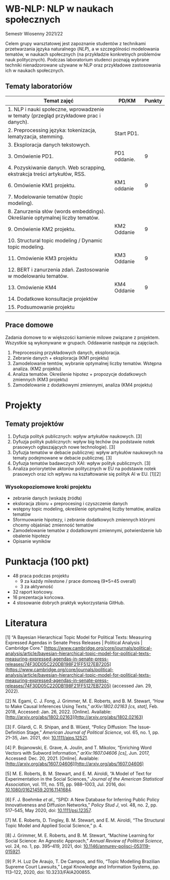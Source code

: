 # WB-NLP: NLP w naukach społecznych
Semestr Wiosenny 2021/22

Celem grupy warsztatowej jest zapoznanie studentów z technikami przetwarzania języka naturalnego (*NLP*), a w szczególności modelowania tematów, w naukach społecznych (na przykładzie konkretnych problemów nauk politycznych). Podczas laboratorium studenci poznają wybrane techniki nienadzorowane używane w NLP oraz przykładowe zastosowania ich w naukach społecznych.

## Tematy laboratoriów

| Temat zajęć | PD/KM | Punkty |
| --- | --- | --- |
| 1. NLP i nauki społeczne, wprowadzenie w tematy (przegląd przykładowe prac i danych). |  |  |
|  2. Preprocessing języka: tokenizacja, lematyzacja, stemming.  | Start PD1. |  |
| 3. Eksploracja danych tekstowych.  |  |  |
| 3. Omówienie PD1. | PD1 oddanie.  | 9 |
| 4. Pozyskiwanie danych. Web scrapping, ekstrakcja treści artykułów, RSS.  |  |  |
| 6. Omówienie KM1 projektu. | KM1 oddanie | 9 |
| 7. Modelowanie tematów (topic modeling). |  |  |
| 8. Zanurzenia słów (words embeddings). Określanie optymalnej liczby tematów. |  |  |
| 9. Omówienie KM2 projektu. | KM2 Oddanie | 9 |
| 10. Structural topic modeling / Dynamic topic modeling.  |  |  |
| 11. Omówienie KM3 projektu | KM3 Oddanie | 9 |
| 12. BERT i zanurzenia zdań. Zastosowanie w modelowaniu tematów. |  |  |
| 13. Omówienie KM4 | KM4 Oddanie | 9 |
| 14. Dodatkowe konsultacje projektów |  |  |
| 15. Podsumowanie projektu |  |  |

## Prace domowe
Zadania domowe to w większości kamienie milowe związane z projektem. Wszystkie są wykonywane w grupach. Oddawanie nastęuje na zajęciach.

1. Preprocessing przykładowych danych, eksploracja.
2. Zebranie danych + eksploracja (KM1 projektu)
3. Zamodelowanie temtów, wybranie optymalnej liczby tematów. Wstępna analiza. (KM2 projektu)
4. Analiza tematów. Określenie hipotez + propozycje dodatkowych zmiennych (KM3 projektu)
5. Zamodelowanie z dodatkowymi zmiennymi, analiza (KM4 projektu)

# Projekty

## Tematy projektów
1. Dyfuzja polityk publicznych: wpływ artykułów naukowych. [3]
2. Dyfuzja polityk publicznych: wpływ big techów (na podstawie notek prasowych ogłaszających nowe technologie). [3]
3. Dyfuzja tematów w debacie publicznej: wpływ artykułów naukowych na tematy podejmowane w debacie publicznej. [3]
4. Dyfuzja tematów badawczych XAI: wpływ polityk publicznych. [3]
5. Analiza poriorytetów aktorów politycznych w EU na podstawie notek prasowych oraz ich wpływu na kształtowanie się polityk AI w EU. [1][2]

### Wysokopoziomowe kroki projektu

- zebranie danych (wskażę źródła)
- eksloracja zbioru + preprocesing i czyszczenie danych
- wstępny topic modeling,  określenie optymalnej liczby tematów, analiza tematów
- Sformuowanie hipotezy, i zebranie dodatkowych zmiennych którymi chcemy objaśniać zmienność tematów
- Zamodelowanie tematów z dodatkowymi zmiennymi, potwierdzenie lub obalenie hipotezy
- Opisanie wyników

# Punktacja (100 pkt)

- 48 praca podczas projektu
    - 9 za każdy milestone / prace domową (9*5=45 overall)
    - 3 za aktywność
- 32 raport końcowy.
- 16 prezentacja końcowa.
- 4 stosowanie dobrych praktyk wykorzystania GitHub.

# Literatura

[1]
“A Bayesian Hierarchical Topic Model for Political Texts: Measuring Expressed Agendas in Senate Press Releases | Political Analysis | Cambridge Core.” [https://www.cambridge.org/core/journals/political-analysis/article/bayesian-hierarchical-topic-model-for-political-texts-measuring-expressed-agendas-in-senate-press-releases/74F30D05C220DB198F21FF5127EB7205](https://www.cambridge.org/core/journals/political-analysis/article/bayesian-hierarchical-topic-model-for-political-texts-measuring-expressed-agendas-in-senate-press-releases/74F30D05C220DB198F21FF5127EB7205) (accessed Jan. 29, 2022).

[2]
N. Egami, C. J. Fong, J. Grimmer, M. E. Roberts, and B. M. Stewart, “How to Make Causal Inferences Using Texts,” *arXiv:1802.02163 [cs, stat]*, Feb. 2018, Accessed: Jan. 26, 2022. [Online]. Available: [http://arxiv.org/abs/1802.02163](http://arxiv.org/abs/1802.02163)

[3]
F. Gilardi, C. R. Shipan, and B. Wüest, “Policy Diffusion: The Issue‐Definition Stage,” *American Journal of Political Science*, vol. 65, no. 1, pp. 21–35, Jan. 2021, doi: [10.1111/ajps.12521](https://doi.org/10.1111/ajps.12521).

[4]
P. Bojanowski, E. Grave, A. Joulin, and T. Mikolov, “Enriching Word Vectors with Subword Information,” *arXiv:1607.04606 [cs]*, Jun. 2017, Accessed: Dec. 20, 2021. [Online]. Available: [http://arxiv.org/abs/1607.04606](http://arxiv.org/abs/1607.04606)

[5]
M. E. Roberts, B. M. Stewart, and E. M. Airoldi, “A Model of Text for Experimentation in the Social Sciences,” *Journal of the American Statistical Association*, vol. 111, no. 515, pp. 988–1003, Jul. 2016, doi: [10.1080/01621459.2016.1141684](https://doi.org/10.1080/01621459.2016.1141684).

[6]
F. J. Boehmke *et al.*, “SPID: A New Database for Inferring Public Policy Innovativeness and Diffusion Networks,” *Policy Stud J*, vol. 48, no. 2, pp. 517–545, May 2020, doi: [10.1111/psj.12357](https://doi.org/10.1111/psj.12357).

[7]
M. E. Roberts, D. Tingley, B. M. Stewart, and E. M. Airoldi, “The Structural Topic Model and Applied Social Science,” p. 4.

[8]
J. Grimmer, M. E. Roberts, and B. M. Stewart, “Machine Learning for Social Science: An Agnostic Approach,” *Annual Review of Political Science*, vol. 24, no. 1, pp. 395–419, 2021, doi: [10.1146/annurev-polisci-053119-015921](https://doi.org/10.1146/annurev-polisci-053119-015921).

[9]
P. H. Luz De Araujo, T. De Campos, and filo, “Topic Modelling Brazilian Supreme Court Lawsuits,” Legal Knowledge and Information Systems, pp. 113–122, 2020, doi: 10.3233/FAIA200855.

